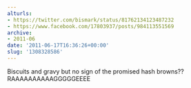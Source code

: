 ```yaml
---
alturls:
- https://twitter.com/bismark/status/81762134123487232
- https://www.facebook.com/17803937/posts/984113551569
archive:
- 2011-06
date: '2011-06-17T16:36:26+00:00'
slug: '1308328586'
---
```


Biscuits and gravy but no sign of the promised hash browns??  RAAAAAAAAAAGGGGGEEEE

